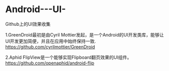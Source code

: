 # Android---UI-
Github上的UI效果收集

1.GreenDroid最初是由Cyril Mottier发起，是一个Android的UI开发类库，能够让UI开发更加简便，并且在应用中始终保持一致.
https://github.com/cyrilmottier/GreenDroid

2.Aphid FlipView是一个能够实现Flipboard翻页效果的UI组件。
https://github.com/openaphid/android-flip

